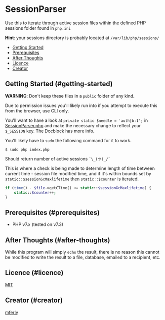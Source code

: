 # SessionParser
Use this to iterate through active session files within the defined PHP sessions folder found in `php.ini`

**Hint**: your sessions directory is probably located at `/var/lib/php/sessions/`

* [Getting Started](#getting-started)
* [Prerequisites](#prerequisites)
* [After Thoughts](#after-thoughts)
* [Licence](#licence)
* [Creator](#creator)

## Getting Started (#getting-started)

**WARNING**: Don't keep these files in a `public` folder of any kind.

Due to permission issues you'll likely run into if you attempt to execute this from the browser, use CLI only.

You'll want to have a look at `private static $needle = 'auth|b:1';` in [SessionParser.php](https://github.com/mferly/SessionParser/blob/master/SessionParser.php#L35) and make the necessary change to reflect your `$_SESSION` key. The Docblock has more info.

You'll likely have to `sudo` the following command for it to work.

`$ sudo php index.php`

Should return number of active sessions `¯\_(ツ)_/¯`

This is where a check is being made to determine length of time between current time - session file modified time, and if it's within bounds set by `static::$sessionGcMaxlifetime` then `static::$counter` is iterated.
```php
if (time() - $file->getCTime() <= static::$sessionGcMaxlifetime) {
    static::$counter++;
}
```

## Prerequisites (#prerequisites)
* PHP v7.x (tested on v7.3)

## After Thoughts (#after-thoughts)
While this program will simply `echo` the result, there is no reason this cannot be modified to write the result to a file, database, emailed to a recipient, etc.

## Licence (#licence)
[MIT](https://opensource.org/licenses/MIT)

## Creator (#creator)
[mferly](https://www.reddit.com/user/mferly)
